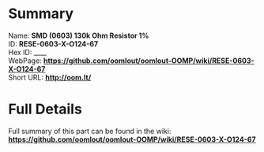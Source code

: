 
Summary
=================
  
Name: __SMD (0603) 130k Ohm Resistor 1%__    
ID: __RESE-0603-X-O124-67__   
Hex ID: ____   
WebPage: __https://github.com/oomlout/oomlout-OOMP/wiki/RESE-0603-X-O124-67__   
Short URL: __http://oom.lt/__   

Full Details
==========================
Full summary of this part can be found in the wiki:   
__https://github.com/oomlout/oomlout-OOMP/wiki/RESE-0603-X-O124-67__    

